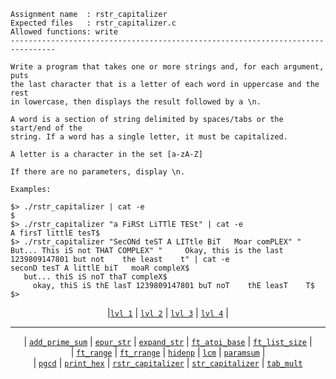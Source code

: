 ```
Assignment name  : rstr_capitalizer
Expected files   : rstr_capitalizer.c
Allowed functions: write
--------------------------------------------------------------------------------

Write a program that takes one or more strings and, for each argument, puts
the last character that is a letter of each word in uppercase and the rest
in lowercase, then displays the result followed by a \n.

A word is a section of string delimited by spaces/tabs or the start/end of the
string. If a word has a single letter, it must be capitalized.

A letter is a character in the set [a-zA-Z]

If there are no parameters, display \n.

Examples:

$> ./rstr_capitalizer | cat -e
$
$> ./rstr_capitalizer "a FiRSt LiTTlE TESt" | cat -e
A firsT littlE tesT$
$> ./rstr_capitalizer "SecONd teST A LITtle BiT   Moar comPLEX" "   But... This iS not THAT COMPLEX" "     Okay, this is the last 1239809147801 but not    the least    t" | cat -e
seconD tesT A littlE biT   moaR compleX$
   but... thiS iS noT thaT compleX$
     okay, thiS iS thE lasT 1239809147801 buT noT    thE leasT    T$
$>
```

<div align="center">
  
|[`lvl 1`](https://github.com/LLuisPP/42-Exams/tree/main/rank02/n1-12/) | [`lvl 2`](https://github.com/LLuisPP/42-Exams/tree/main/rank02/n2-20/) | [`lvl 3`](https://github.com/LLuisPP/42-Exams/tree/main/rank02/n3-15/) | [`lvl 4`](https://github.com/LLuisPP/42-Exams/tree/main/rank02/n4-10/) |

</div>

***

<div align="center">

| [`add_prime_sum`](https://github.com/LLuisPP/42-Exams/tree/main/rank02/n3-15/add_prime_sum) | [`epur_str`](https://github.com/LLuisPP/42-Exams/tree/main/rank02/n3-15/epur_str) | [`expand_str`](https://github.com/LLuisPP/42-Exams/tree/main/rank02/n3-15/expand_str) | [`ft_atoi_base`](https://github.com/LLuisPP/42-Exams/tree/main/rank02/n3-15/ft_atoi_base) | [`ft_list_size`](https://github.com/LLuisPP/42-Exams/tree/main/rank02/n3-15/ft_list_size) | <br>
| [`ft_range`](https://github.com/LLuisPP/42-Exams/tree/main/rank02/n3-15/ft_range) | [`ft_rrange`](https://github.com/LLuisPP/42-Exams/tree/main/rank02/n3-15/ft_rrange) | [`hidenp`](https://github.com/LLuisPP/42-Exams/tree/main/rank02/n3-15/hidenp) | [`lcm`](https://github.com/LLuisPP/42-Exams/tree/main/rank02/n3-15/lcm) | [`paramsum`](https://github.com/LLuisPP/42-Exams/tree/main/rank02/n3-15/paramsum) | <br>
| [`pgcd`](https://github.com/LLuisPP/42-Exams/tree/main/rank02/n3-15/pgcd) | [`print_hex`](https://github.com/LLuisPP/42-Exams/tree/main/rank02/n3-15/print_hex) | [`rstr_capitalizer`](https://github.com/LLuisPP/42-Exams/tree/main/rank02/n3-15/rstr_capitalizer) | [`str_capitalizer`](https://github.com/LLuisPP/42-Exams/tree/main/rank02/n3-15/str_capitalizer)
| [`tab_mult`](https://github.com/LLuisPP/42-Exams/tree/main/rank02/n3-15/tab_mult)

</div>